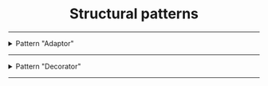 <b>
    <h1 align="center"> Structural patterns </h1>
</b>

***

<details>
    <summary> Pattern "Adaptor" </summary>
    <p> A software developer, Max, has worked on an e-commerce website. 
    <p> The website allows users to shop and pay online. The site is integrated with a 3rd party payment gateway, through which users can pay their bills using their credit card.
    <p> Everything was going well, until his manager called him for a change in the project. The manager told him that they are planning to change the payment gateway vendor, and he has to implement that in the code. 
    <p> The problem that arises here is that the site is attached to the XPay payment gateway which takes an XPay type of object. The new vendor, YPay, only allows the YPay type of objects to allow the process. 
    <p> Max doesn’t want to change the whole set of 100 of classes which have reference to an object of type XPay. This also raises the risk on the project, which is already running on the production. Neither he can change the 3rd party tool of the payment gateway. The problem has occurred due to the incompatible interfaces between the two different parts of the code.
    <p> In order to get the process work, Max needs to find a way to make the code compatible with the vendor’s provided API.
</details>

***

<details>
    <summary> Pattern "Decorator" </summary>
    <p> "Starbuzz" cafe have problems with software. 
    <p> Their young programmer Max (son of the director's mistress) wrote a code with a huge number of classes.
    <p> Each class was a specific drink with a certain amount of fillers:
    <pre>
        <p> EspressoMocha.java
        <p> EspressoSoy.java
        <p> EspressoSoySoyWhip.java
        <p> DecafMochaMochaSoyWhip.java
        <p> DarkRoastMochaMochaSoyWhipWhip.java , etc
    </pre>
    <p> Last week Max bought on Amazon a book about patterns and found inside information about "Decorator" pattern.  
    <p> Please, help Max implement this pattern in practice.
</details>

***